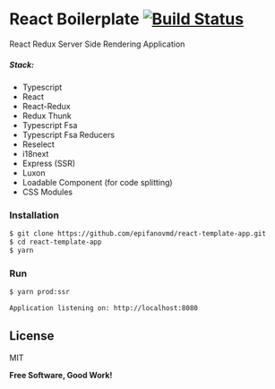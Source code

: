# React Boilerplate [![Build Status](https://travis-ci.org/epifanovmd/react-template-app.svg?branch=master)](https://travis-ci.org/joemccann/dillinger)

React Redux Server Side Rendering Application

##### Stack:
  - Typescript
  - React
  - React-Redux
  - Redux Thunk
  - Typescript Fsa
  - Typescript Fsa Reducers
  - Reselect
  - i18next
  - Express (SSR)
  - Luxon
  - Loadable Component (for code splitting)
  - CSS Modules

### Installation
```sh
$ git clone https://github.com/epifanovmd/react-template-app.git
$ cd react-template-app
$ yarn
```

### Run
```sh
$ yarn prod:ssr
```
```sh
Application listening on: http://localhost:8080
```

License
----

MIT

**Free Software, Good Work!**
